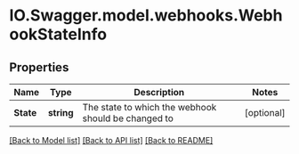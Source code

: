 # IO.Swagger.model.webhooks.WebhookStateInfo
## Properties

Name | Type | Description | Notes
------------ | ------------- | ------------- | -------------
**State** | **string** | The state to which the webhook should be changed to | [optional] 

[[Back to Model list]](../README.md#documentation-for-models) [[Back to API list]](../README.md#documentation-for-api-endpoints) [[Back to README]](../README.md)

